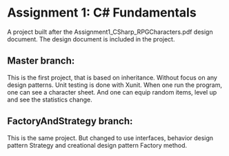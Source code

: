 # Assignment 1: C# Fundamentals

A project built after the Assignment1_CSharp_RPGCharacters.pdf design document.
The design document is included in the project.

## Master branch:
This is the first project, that is based on inheritance.  Without focus 
on any design patterns.  Unit testing is done with Xunit.  When one run the 
program, one can see a character sheet.  And one can equip random items, level
up and see the statistics change.

## FactoryAndStrategy branch:
This is the same project.  But changed to use interfaces, behavior design
pattern Strategy and creational design pattern Factory method.



